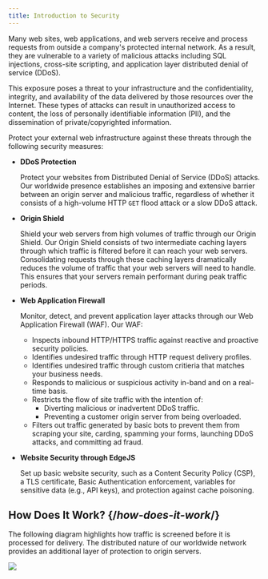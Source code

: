 ```yaml
---
title: Introduction to Security 
---
```


Many web sites, web applications, and web servers receive and process
requests from outside a company's protected internal network. As a
result, they are vulnerable to a variety of malicious attacks including
SQL injections, cross-site scripting, and application layer distributed
denial of service (DDoS).

This exposure poses a threat to your infrastructure and the
confidentiality, integrity, and availability of the data delivered by
those resources over the Internet. These types of attacks can result in
unauthorized access to content, the loss of personally identifiable
information (PII), and the dissemination of private/copyrighted
information.

Protect your external web infrastructure against these threats through the following security measures:
-   **DDoS Protection**

    Protect your websites from Distributed Denial of Service (DDoS) attacks. Our worldwide presence establishes an imposing and extensive barrier between an origin server and malicious traffic, regardless of whether it consists of a high-volume HTTP `GET` flood attack or a slow DDoS attack.
-   **Origin Shield**

    Shield your web servers from high volumes of traffic through our Origin Shield. Our Origin Shield consists of two intermediate caching layers through which traffic is filtered before it can reach your web servers. Consolidating requests through these caching layers dramatically reduces the volume of traffic that your web servers will need to handle. This ensures that your servers remain performant during peak traffic periods.
-   **Web Application Firewall**

    Monitor, detect, and prevent application layer attacks through our Web Application Firewall (WAF). Our WAF:

    -   Inspects inbound HTTP/HTTPS traffic against reactive and proactive security policies.
    -   Identifies undesired traffic through HTTP request delivery profiles. 
    -   Identifies undesired traffic through custom critieria that matches your business needs.
    -   Responds to malicious or suspicious activity in-band and on a real-time basis. 
    -   Restricts the flow of site traffic with the intention of:
        -   Diverting malicious or inadvertent DDoS traffic.
        -   Preventing a customer origin server from being overloaded.
    -   Filters out traffic generated by basic bots to prevent them from
        scraping your site, carding, spamming your forms, launching DDoS
        attacks, and committing ad fraud.
-   **Website Security through EdgeJS**

    Set up basic website security, such as a Content Security Policy (CSP), a TLS certificate, Basic Authentication enforcement, variables for sensitive data (e.g., API keys), and protection against cache poisoning.

## How Does It Work? {/*how-does-it-work*/}

The following diagram highlights how traffic is screened before it is
processed for delivery. The distributed nature of our worldwide network
provides an additional layer of protection to origin servers. 

![](/images/app_security/overview.png)
